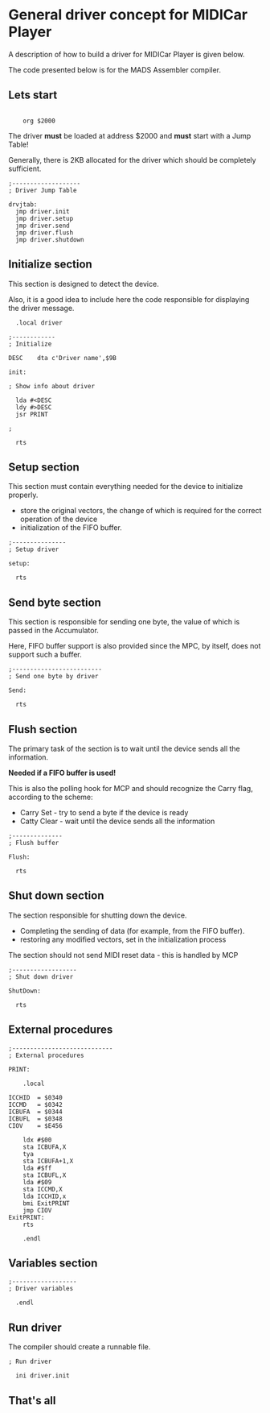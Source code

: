 # General driver concept for MIDICar Player

A description of how to build a driver for MIDICar Player is given below.

The code presented below is for the MADS Assembler compiler.

## Lets start

~~~assembler

    org $2000
~~~

The driver __must__ be loaded at address $2000 and __must__ start with a Jump Table!

Generally, there is 2KB allocated for the driver which should be completely sufficient.

~~~assembler
;-------------------
; Driver Jump Table

drvjtab:
  jmp driver.init
  jmp driver.setup
  jmp driver.send
  jmp driver.flush
  jmp driver.shutdown
~~~

## Initialize section

This section is designed to detect the device.

Also, it is a good idea to include here the code responsible for displaying the driver message.

~~~assembler
  .local driver

;------------
; Initialize

DESC	dta c'Driver name',$9B

init:

; Show info about driver

  lda #<DESC
  ldy #>DESC
  jsr PRINT

;

  rts
~~~

## Setup section

This section must contain everything needed for the device to initialize properly.

- store the original vectors, the change of which is required for the correct operation of the device
- initialization of the FIFO buffer.

~~~assembler
;---------------
; Setup driver

setup:

  rts
~~~

## Send byte section

This section is responsible for sending one byte, the value of which is passed in the Accumulator.

Here, FIFO buffer support is also provided since the MPC, by itself, does not support such a buffer.

~~~assembler
;-------------------------
; Send one byte by driver

Send:

  rts
~~~

## Flush section

The primary task of the section is to wait until the device sends all the information.

**Needed if a FIFO buffer is used!**

This is also the polling hook for MCP and should recognize the Carry flag, according to the scheme:

- Carry Set - try to send a byte if the device is ready
- Catty Clear - wait until the device sends all the information

~~~assembler
;--------------
; Flush buffer

Flush:

  rts
~~~

## Shut down section

The section responsible for shutting down the device.

- Completing the sending of data (for example, from the FIFO buffer).
- restoring any modified vectors, set in the initialization process

The section should not send MIDI reset data - this is handled by MCP

~~~assembler
;------------------
; Shut down driver

ShutDown:

  rts
~~~

## External procedures

~~~assembler
;----------------------------
; External procedures

PRINT:

    .local

ICCHID  = $0340
ICCMD   = $0342
ICBUFA  = $0344
ICBUFL  = $0348
CIOV    = $E456

    ldx #$00
    sta ICBUFA,X
    tya
    sta ICBUFA+1,X
    lda #$ff
    sta ICBUFL,X
    lda #$09
    sta ICCMD,X
    lda ICCHID,x
    bmi ExitPRINT
    jmp CIOV
ExitPRINT:
    rts

    .endl
~~~

## Variables section

~~~assembler
;------------------
; Driver variables

  .endl
~~~

## Run driver

The compiler should create a runnable file.

~~~assembler
; Run driver

  ini driver.init
~~~

## That's all